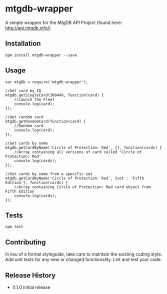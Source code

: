mtgdb-wrapper
=============

A simple wrapper for the MtgDB API Project (found here: http://api.mtgdb.info/)

## Installation

	npm install mtgdb-wrapper --save

## Usage

	var mtgDb = require('mtgdb-wrapper');

	//Get card by ID
	mtgdb.getSingleCard(380449, function(card) {
		//Launch the Fleet
		console.log(card);
	});

	//Get random card
	mtgdb.getRandomCard(function(card) {
		//Random card
		console.log(card);
	});

	//Get cards by name
	mtgdb.getCardByName('Circle of Protection: Red', {}, function(cards) {
		//Array containing all versions of card called 'Circle of Protection: Red'
		console.log(cards);
	});

	//Get cards by name from a specific set
	mtgdb.getCardByName('Circle of Protection: Red', {set : 'Fifth Edition'}, function(cards) {
		//Array containing Circle of Protection: Red card object from Fifth Edition
		console.log(cards);
	});

## Tests

	npm test

## Contributing

In lieu of a formal styleguide, take care to maintain the existing coding style.
Add unit tests for any new or changed functionality. Lint and test your code.

## Release History

* 0.1.0 Initial release
